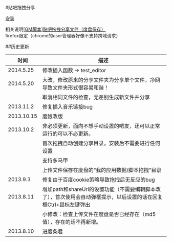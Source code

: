 #贴吧拖拽分享  

[安装](https://github.com/iMyon/gm_scripts/raw/master/tiebaShareByDrag/175448.user.js)

相关说明[[GM脚本]贴吧拖拽分享文件（度盘保存）](http://tieba.baidu.com/p/2521608585)  
firefox限定（chrome的user管理器好像不支持跨域请求）

##历史更新  

时间        |       描述
------------|------------------------
2014.5.25   |修改插入函数 -> test_editor
2014.5.20   |大改，修改原来的分享文件夹为分享单个文件，净网导致文件夹形式很容易和谐！
            |取消相同文件的检查，无差别生成新文件并分享
2013.11.2   |修复插入音乐链接bug 
2013.10.15  |度娘改版
2013.10.2   |非必须更新，面向不想手动设置的吧友，还可以正常运行的可以不必更新。
            |首次拖拽自动创建分享目录，安装后不需要进行任何设置
            |支持多马甲
            |上传文件保存在度盘的“我的应用数据/脚本拖拽”目录 
2013.9.3    |修复由于百度cookie策略导致拖拽后无反应的bug 
2013.8.11   |增加path和shareUrl的设置功能（不需要编辑脚本改了），首次使用会自动弹框提示，以后设置的话在回复框Ctrl+鼠标左键弹出
            |小修改：检查上传文件在度盘是否已经存在（md5值），存在的话不再新增。
2013.8.10   |进度条君 
